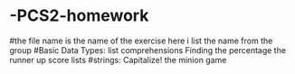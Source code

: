 # -PCS2-homework
#the file name is the name of the exercise here i list the name from the group
#Basic Data Types:
  list comprehensions
  Finding the percentage
  the runner up score
  lists
  #strings:
    Capitalize!
    the minion game
